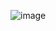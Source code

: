 ![image](https://user-images.githubusercontent.com/106062805/174463533-9caba716-e868-40fc-abcd-3d5db7b9f20a.png)
